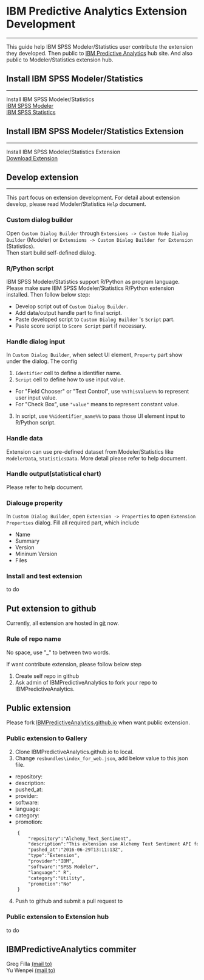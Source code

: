 # IBM Predictive Analytics Extension Development
---
This guide help IBM SPSS Modeler/Statistics user contribute the extension they developed. Then public to [IBM Predictive Analytics](http://ibmpredictiveanalytics.github.io/) hub site. And also public to Modeler/Statistics extension hub.

## Install IBM SPSS Modeler/Statistics
---
Install IBM SPSS Modeler/Statistics  
[IBM SPSS Modeler](https://www.ibm.com/marketplace/cloud/spss-modeler/us/en-us?S_TACT=M161007W)  
[IBM SPSS Statistics](https://www.ibm.com/marketplace/cloud/statistical-analysis-and-reporting/us/en-us?S_TACT=M161007W)

## Install IBM SPSS Modeler/Statistics Extension
---
Install IBM SPSS Modeler/Statistics Extension  
[Download Extension](https://developer.ibm.com/predictiveanalytics/downloads/)

## Develop extension
---
This part focus on extension development. For detail about extension develop, please read Modeler/Statistics `Help` document.

### Custom dialog builder
Open `Custom Dialog Builder` through `Extensions -> Custom Node Dialog Builder` (Modeler) or `Extensions -> Custom Dialog Builder for Extension` (Statistics).  
Then start build self-defined dialog.

### R/Python script
IBM SPSS Modeler/Statistics support R/Python as program language. Please make sure IBM SPSS Modeler/Statistics R/Python extension installed. Then follow below step:   
- Develop script out of `Custom Dialog Builder`.  
- Add data/output handle part to final script.
- Paste developed script to `Custom Dialog Builder` 's `Script` part.
- Paste score script to `Score Script` part if necessary.

### Handle dialog input
In `Custom Dialog Builder`, when select UI element, `Property` part show under the dialog. The config 
1. `Identifier` cell to define a identifier name.
2. `Script` cell to define how to use input value. 
 - For "Field Chooser" or "Text Control", use `%%ThisValue%%` to represent user input value. 
 - For "Check Box", use `"value"` means to represent constant value. 
3. In script, use `%%identifier_name%%` to pass those UI element input to R/Python script.

### Handle data
Extension can use pre-defined dataset from Modeler/Statistics like `ModelerData`, `StatisticsData`. More detail please refer to help document.

### Handle output(statistical chart)
Please refer to help document.

### Dialouge properity
In `Custom Dialog Builder`, open `Extension -> Properties` to open `Extension Properties` dialog. Fill all required part, which include
- Name
- Summary
- Version
- Mininum Version
- Files

### Install and test extension
to do

## Put extension to github
Currently, all extension are hosted in [git](hubhttps://github.com/IBMPredictiveAnalytics) now. 

### Rule of repo name
No space, use "_" to between two words.

If want contribute extension, please follow below step
1. Create self repo in github 
2. Ask admin of IBMPredictiveAnalytics to fork your repo to IBMPredictiveAnalytics.

## Public extension

Please fork [IBMPredictiveAnalytics.github.io](https://github.com/IBMPredictiveAnalytics/IBMPredictiveAnalytics.github.io) when want public extension.

### Public extension to Gallery
2. Clone IBMPredictiveAnalytics.github.io to local.
3. Change `resbundles\index_for_web.json`, add below value to this json file.
 - repository:
 - description:
 - pushed_at:
 - provider:
 - software:
 - language:
 - category:
 - promotion:
```xml
    {
		"repository":"Alchemy_Text_Sentiment",
		"description":"This extension use Alchemy Text Sentiment API for computing document-level sentiment",
		"pushed_at":"2016-06-29T13:11:13Z",
		"type":"Extension",
		"provider":"IBM",
		"software":"SPSS Modeler",
		"language":" R",
		"category":"Utility",
		"promotion":"No"
    }
```
4. Push to github and submit a pull request to 

### Public extension to Extension hub
to do

## IBMPredictiveAnalytics commiter
Greg Filla [(mail to)](mailto:)  
Yu Wenpei [(mail to)](mailto:yuwenp@cn.ibm.com)